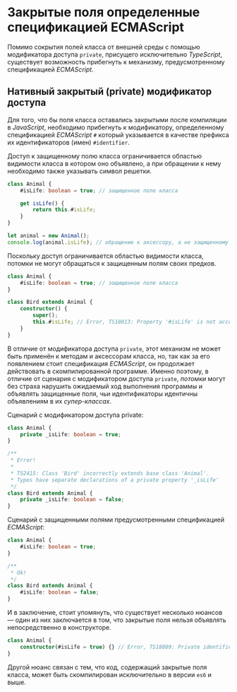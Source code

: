 # Закрытые поля определенные спецификацией ECMAScript

Помимо сокрытия полей класса от внешней среды с помощью модификатора доступа `private`, присущего исключительно _TypeScript_, существует возможность прибегнуть к механизму, предусмотренному спецификацией _ECMAScript_. 


## Нативный закрытый (private) модификатор доступа

Для того, что бы поля класса оставались закрытыми после компиляции в _JavaScript_, необходимо прибегнуть к модификатору, определенному спецификацией _ECMAScript_ `#` который указывается в качестве префикса их идентификаторов (имен) `#identifier`.

Доступ к защищенному полю класса ограничивается областью видимости класса в котором оно объявлено, а при обращении к нему необходимо также указывать символ решетки. 

`````ts
class Animal {
    #isLife: boolean = true; // защищенное поле класса

    get isLife() {
        return this.#isLife;
    }
}

let animal = new Animal();
console.log(animal.isLife); // обращение к аксессору, а не защищенному полю
`````

Поскольку доступ ограничивается областью видимости класса, потомки не могут обращаться к защищенным полям своих предков.

`````ts
class Animal {
    #isLife: boolean = true; // защищенное поле класса
}

class Bird extends Animal {
    constructor() {
        super();
        this.#isLife; // Error, TS18013: Property '#isLife' is not accessible outside class 'Animal' because it has a private identifier.
    }
}
`````

В отличие от модификатора доступа `private`, этот механизм не может быть применён к методам и аксессорам класса, но, так как за его появлением стоит спецификация _ECMAScript_, он продолжает действовать в скомпилированной программе. Именно поэтому, в отличие от сценария с модификатором доступа `private`, _потомки_ могут без страха нарушить ожидаемый ход выполнения программы и объявлять защищенные поля, чьи идентификаторы идентичны объявлениям в их _супер-классах_. 

Сценарий с модификатором доступа private:

`````ts
class Animal {
    private _isLife: boolean = true;
}

/**
 * Error!
 * 
 * TS2415: Class 'Bird' incorrectly extends base class 'Animal'.
 * Types have separate declarations of a private property '_isLife'
 */
class Bird extends Animal {
    private _isLife: boolean = false;
}
`````

Сценарий с защищенными полями предусмотренными спецификацией _ECMAScript_:

`````ts
class Animal {
    #isLife: boolean = true;
}

/**
 * Ok!
 */
class Bird extends Animal {
    #isLife: boolean = false;
}
`````

И в заключение, стоит упомянуть, что существует несколько нюансов — один из них заключается в том, что закрытые поля нельзя объявлять непосредственно в конструкторе.

`````ts
class Animal {
    constructor(#isLife = true) {} // Error, TS18009: Private identifiers cannot be used as parameters.
}
`````

Другой нюанс связан с тем, что код, содержащий закрытые поля класса, может быть скомпилирован исключительно в версии `es6` и выше.

